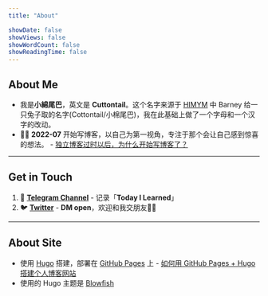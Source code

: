 ```yaml
---
title: "About"

showDate: false
showViews: false
showWordCount: false
showReadingTime: false
---
```


## About Me
- 我是**小綿尾巴**，英文是 **Cuttontail**。这个名字来源于 [HIMYM](https://www.imdb.com/title/tt0460649/) 中 Barney 给一只兔子取的名字(Cottontail/小棉尾巴)，我在此基础上做了一个字母和一个汉字的改动。
- ✍🏻 **2022-07** 开始写博客，以自己为第一视角，专注于那个会让自己感到惊喜的想法。 - [独立博客过时以后，为什么开始写博客了？](/blog/life/why-blog/)

---
## Get in Touch
1. 🚀 [**Telegram Channel**](https://t.me/cuttontail) - 记录「**Today I Learned**」
2. 🐦 [**Twitter**](https://twitter.com/cuttontailc) - **DM open**，欢迎和我交朋友🫶🏻

---
## About Site

- 使用 [Hugo](https://gohugo.io/) 搭建，部署在 [GitHub Pages](https://pages.github.com/) 上 - [如何用 GitHub Pages + Hugo 搭建个人博客网站](/blog/tutorial/create-a-wesite-using-github-pages-and-hugo/)
- 使用的 Hugo 主题是 [Blowfish](https://nunocoracao.github.io/blowfish/)
